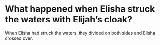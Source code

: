 # What happened when Elisha struck the waters with Elijah’s cloak?

When Elisha had struck the waters, they divided on both sides and Elisha crossed over.
